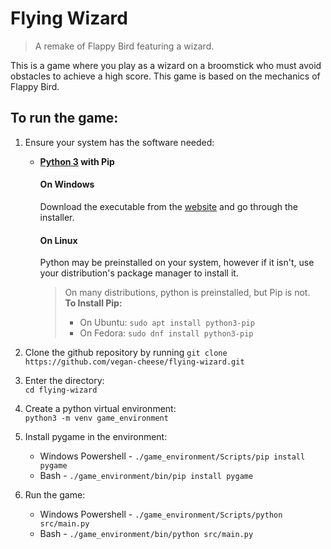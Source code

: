 # Flying Wizard
> A remake of Flappy Bird featuring a wizard.

This is a game where you play as a wizard on a broomstick who must avoid obstacles to achieve a high score. This game is based on the mechanics of Flappy Bird.

## To run the game:
 1. Ensure your system has the software needed:
    - **[Python 3](https://www.python.org/downloads/) with Pip**
        #### On Windows
        Download the executable from the [website](https://www.python.org/downloads/) and go through the installer.
        #### On Linux
        Python may be preinstalled on your system, however if it isn't,
        use your distribution's package manager to install it.  
        >On many distributions, python is preinstalled, but Pip is not.  
        > **To Install Pip:**  
        > - On Ubuntu: `sudo apt install python3-pip`
        > - On Fedora: `sudo dnf install python3-pip`

 2. Clone the github repository by running
 `git clone https://github.com/vegan-cheese/flying-wizard.git`
 3. Enter the directory:  
 `cd flying-wizard`
 4. Create a python virtual environment:  
 `python3 -m venv game_environment`
 5. Install pygame in the environment:  
     - Windows Powershell - `./game_environment/Scripts/pip install pygame`  
     - Bash - `./game_environment/bin/pip install pygame`
 6. Run the game:
     - Windows Powershell - `./game_environment/Scripts/python src/main.py`
      - Bash - `./game_environment/bin/python src/main.py`
